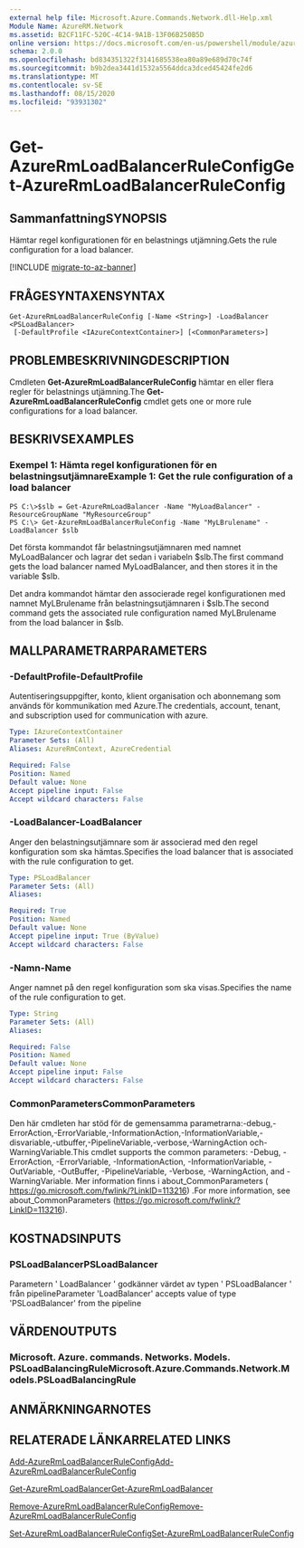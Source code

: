 ```yaml
---
external help file: Microsoft.Azure.Commands.Network.dll-Help.xml
Module Name: AzureRM.Network
ms.assetid: B2CF11FC-520C-4C14-9A1B-13F06B250B5D
online version: https://docs.microsoft.com/en-us/powershell/module/azurerm.network/get-azurermloadbalancerruleconfig
schema: 2.0.0
ms.openlocfilehash: bd834351322f3141685538ea80a89e689d70c74f
ms.sourcegitcommit: b9b2dea3441d1532a5564ddca3dced45424fe2d6
ms.translationtype: MT
ms.contentlocale: sv-SE
ms.lasthandoff: 08/15/2020
ms.locfileid: "93931302"
---
```

# <span data-ttu-id="a1c74-101">Get-AzureRmLoadBalancerRuleConfig</span><span class="sxs-lookup"><span data-stu-id="a1c74-101">Get-AzureRmLoadBalancerRuleConfig</span></span>

## <span data-ttu-id="a1c74-102">Sammanfattning</span><span class="sxs-lookup"><span data-stu-id="a1c74-102">SYNOPSIS</span></span>
<span data-ttu-id="a1c74-103">Hämtar regel konfigurationen för en belastnings utjämning.</span><span class="sxs-lookup"><span data-stu-id="a1c74-103">Gets the rule configuration for a load balancer.</span></span>

[!INCLUDE [migrate-to-az-banner](../../includes/migrate-to-az-banner.md)]

## <span data-ttu-id="a1c74-104">FRÅGESYNTAXEN</span><span class="sxs-lookup"><span data-stu-id="a1c74-104">SYNTAX</span></span>

```
Get-AzureRmLoadBalancerRuleConfig [-Name <String>] -LoadBalancer <PSLoadBalancer>
 [-DefaultProfile <IAzureContextContainer>] [<CommonParameters>]
```

## <span data-ttu-id="a1c74-105">PROBLEMBESKRIVNING</span><span class="sxs-lookup"><span data-stu-id="a1c74-105">DESCRIPTION</span></span>
<span data-ttu-id="a1c74-106">Cmdleten **Get-AzureRmLoadBalancerRuleConfig** hämtar en eller flera regler för belastnings utjämning.</span><span class="sxs-lookup"><span data-stu-id="a1c74-106">The **Get-AzureRmLoadBalancerRuleConfig** cmdlet gets one or more rule configurations for a load balancer.</span></span>

## <span data-ttu-id="a1c74-107">BESKRIVS</span><span class="sxs-lookup"><span data-stu-id="a1c74-107">EXAMPLES</span></span>

### <span data-ttu-id="a1c74-108">Exempel 1: Hämta regel konfigurationen för en belastningsutjämnare</span><span class="sxs-lookup"><span data-stu-id="a1c74-108">Example 1: Get the rule configuration of a load balancer</span></span>
```
PS C:\>$slb = Get-AzureRmLoadBalancer -Name "MyLoadBalancer" -ResourceGroupName "MyResourceGroup"
PS C:\> Get-AzureRmLoadBalancerRuleConfig -Name "MyLBrulename" -LoadBalancer $slb
```

<span data-ttu-id="a1c74-109">Det första kommandot får belastningsutjämnaren med namnet MyLoadBalancer och lagrar det sedan i variabeln $slb.</span><span class="sxs-lookup"><span data-stu-id="a1c74-109">The first command gets the load balancer named MyLoadBalancer, and then stores it in the variable $slb.</span></span>

<span data-ttu-id="a1c74-110">Det andra kommandot hämtar den associerade regel konfigurationen med namnet MyLBrulename från belastningsutjämnaren i $slb.</span><span class="sxs-lookup"><span data-stu-id="a1c74-110">The second command gets the associated rule configuration named MyLBrulename from the load balancer in $slb.</span></span>

## <span data-ttu-id="a1c74-111">MALLPARAMETRAR</span><span class="sxs-lookup"><span data-stu-id="a1c74-111">PARAMETERS</span></span>

### <span data-ttu-id="a1c74-112">-DefaultProfile</span><span class="sxs-lookup"><span data-stu-id="a1c74-112">-DefaultProfile</span></span>
<span data-ttu-id="a1c74-113">Autentiseringsuppgifter, konto, klient organisation och abonnemang som används för kommunikation med Azure.</span><span class="sxs-lookup"><span data-stu-id="a1c74-113">The credentials, account, tenant, and subscription used for communication with azure.</span></span>

```yaml
Type: IAzureContextContainer
Parameter Sets: (All)
Aliases: AzureRmContext, AzureCredential

Required: False
Position: Named
Default value: None
Accept pipeline input: False
Accept wildcard characters: False
```

### <span data-ttu-id="a1c74-114">-LoadBalancer</span><span class="sxs-lookup"><span data-stu-id="a1c74-114">-LoadBalancer</span></span>
<span data-ttu-id="a1c74-115">Anger den belastningsutjämnare som är associerad med den regel konfiguration som ska hämtas.</span><span class="sxs-lookup"><span data-stu-id="a1c74-115">Specifies the load balancer that is associated with the rule configuration to get.</span></span>

```yaml
Type: PSLoadBalancer
Parameter Sets: (All)
Aliases: 

Required: True
Position: Named
Default value: None
Accept pipeline input: True (ByValue)
Accept wildcard characters: False
```

### <span data-ttu-id="a1c74-116">-Namn</span><span class="sxs-lookup"><span data-stu-id="a1c74-116">-Name</span></span>
<span data-ttu-id="a1c74-117">Anger namnet på den regel konfiguration som ska visas.</span><span class="sxs-lookup"><span data-stu-id="a1c74-117">Specifies the name of the rule configuration to get.</span></span>

```yaml
Type: String
Parameter Sets: (All)
Aliases: 

Required: False
Position: Named
Default value: None
Accept pipeline input: False
Accept wildcard characters: False
```

### <span data-ttu-id="a1c74-118">CommonParameters</span><span class="sxs-lookup"><span data-stu-id="a1c74-118">CommonParameters</span></span>
<span data-ttu-id="a1c74-119">Den här cmdleten har stöd för de gemensamma parametrarna:-debug,-ErrorAction,-ErrorVariable,-InformationAction,-InformationVariable,-disvariable,-utbuffer,-PipelineVariable,-verbose,-WarningAction och-WarningVariable.</span><span class="sxs-lookup"><span data-stu-id="a1c74-119">This cmdlet supports the common parameters: -Debug, -ErrorAction, -ErrorVariable, -InformationAction, -InformationVariable, -OutVariable, -OutBuffer, -PipelineVariable, -Verbose, -WarningAction, and -WarningVariable.</span></span> <span data-ttu-id="a1c74-120">Mer information finns i about_CommonParameters ( https://go.microsoft.com/fwlink/?LinkID=113216) .</span><span class="sxs-lookup"><span data-stu-id="a1c74-120">For more information, see about_CommonParameters (https://go.microsoft.com/fwlink/?LinkID=113216).</span></span>

## <span data-ttu-id="a1c74-121">KOSTNADS</span><span class="sxs-lookup"><span data-stu-id="a1c74-121">INPUTS</span></span>

### <span data-ttu-id="a1c74-122">PSLoadBalancer</span><span class="sxs-lookup"><span data-stu-id="a1c74-122">PSLoadBalancer</span></span>
<span data-ttu-id="a1c74-123">Parametern ' LoadBalancer ' godkänner värdet av typen ' PSLoadBalancer ' från pipeline</span><span class="sxs-lookup"><span data-stu-id="a1c74-123">Parameter 'LoadBalancer' accepts value of type 'PSLoadBalancer' from the pipeline</span></span>

## <span data-ttu-id="a1c74-124">VÄRDEN</span><span class="sxs-lookup"><span data-stu-id="a1c74-124">OUTPUTS</span></span>

### <span data-ttu-id="a1c74-125">Microsoft. Azure. commands. Networks. Models. PSLoadBalancingRule</span><span class="sxs-lookup"><span data-stu-id="a1c74-125">Microsoft.Azure.Commands.Network.Models.PSLoadBalancingRule</span></span>

## <span data-ttu-id="a1c74-126">ANMÄRKNINGAR</span><span class="sxs-lookup"><span data-stu-id="a1c74-126">NOTES</span></span>

## <span data-ttu-id="a1c74-127">RELATERADE LÄNKAR</span><span class="sxs-lookup"><span data-stu-id="a1c74-127">RELATED LINKS</span></span>

[<span data-ttu-id="a1c74-128">Add-AzureRmLoadBalancerRuleConfig</span><span class="sxs-lookup"><span data-stu-id="a1c74-128">Add-AzureRmLoadBalancerRuleConfig</span></span>](./Add-AzureRmLoadBalancerRuleConfig.md)

[<span data-ttu-id="a1c74-129">Get-AzureRmLoadBalancer</span><span class="sxs-lookup"><span data-stu-id="a1c74-129">Get-AzureRmLoadBalancer</span></span>](./Get-AzureRmLoadBalancer.md)

[<span data-ttu-id="a1c74-130">Remove-AzureRmLoadBalancerRuleConfig</span><span class="sxs-lookup"><span data-stu-id="a1c74-130">Remove-AzureRmLoadBalancerRuleConfig</span></span>](./Remove-AzureRmLoadBalancerRuleConfig.md)

[<span data-ttu-id="a1c74-131">Set-AzureRmLoadBalancerRuleConfig</span><span class="sxs-lookup"><span data-stu-id="a1c74-131">Set-AzureRmLoadBalancerRuleConfig</span></span>](./Set-AzureRmLoadBalancerRuleConfig.md)


